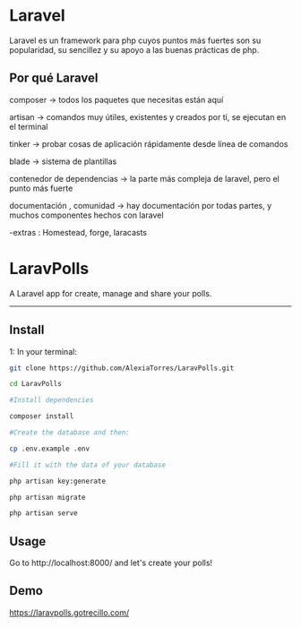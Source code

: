 # Laravel

Laravel es un framework para php cuyos puntos más fuertes son su popularidad, su sencillez y su apoyo a las buenas prácticas de php.

## Por qué Laravel

composer -> todos los paquetes que necesitas están aquí 

artisan -> comandos muy útiles, existentes y creados por tí, se ejecutan en el terminal 

tinker -> probar cosas de aplicación rápidamente desde línea de comandos 

blade -> sistema de plantillas 

contenedor de dependencias -> la parte más compleja de laravel, pero el punto más fuerte 

documentación , comunidad -> hay documentación por todas partes, y muchos componentes hechos con laravel

-extras : Homestead, forge, laracasts

# LaravPolls
A Laravel app for create, manage and share your polls.


------------------------------------------------------------------------------------------------------
## Install
1: In your terminal:

```bash
git clone https://github.com/AlexiaTorres/LaravPolls.git

cd LaravPolls

#Install dependencies

composer install

#Create the database and then:

cp .env.example .env

#Fill it with the data of your database

php artisan key:generate

php artisan migrate

php artisan serve
```
## Usage
Go to http://localhost:8000/ and let's create your polls!

## Demo
https://laravpolls.gotrecillo.com/
